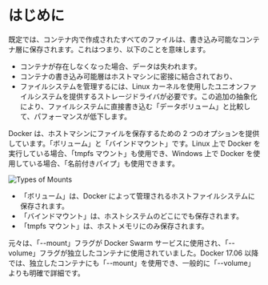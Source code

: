 # はじめに

既定では、コンテナ内で作成されたすべてのファイルは、書き込み可能なコンテナ層に保存されます。これはつまり、以下のことを意味します。

- コンテナが存在しなくなった場合、データは失われます。
- コンテナの書き込み可能層はホストマシンに密接に結合されており、
- ファイルシステムを管理するには、Linux カーネルを使用したユニオンファイルシステムを提供するストレージドライバが必要です。この追加の抽象化により、ファイルシステムに直接書き込む「データボリューム」と比較して、パフォーマンスが低下します。

Docker は、ホストマシンにファイルを保存するための 2 つのオプションを提供しています。「ボリューム」と「バインドマウント」です。Linux 上で Docker を実行している場合、「tmpfs マウント」も使用でき、Windows 上で Docker を使用している場合、「名前付きパイプ」も使用できます。

![Types of Mounts](../assets/types-of-mounts.png)

- 「ボリューム」は、Docker によって管理されるホストファイルシステムに保存されます。
- 「バインドマウント」は、ホストシステムのどこにでも保存されます。
- 「tmpfs マウント」は、ホストメモリにのみ保存されます。

元々は、「--mount」フラグが Docker Swarm サービスに使用され、「--volume」フラグが独立したコンテナに使用されていました。Docker 17.06 以降では、独立したコンテナにも「--mount」を使用でき、一般的に「--volume」よりも明確で詳細です。
